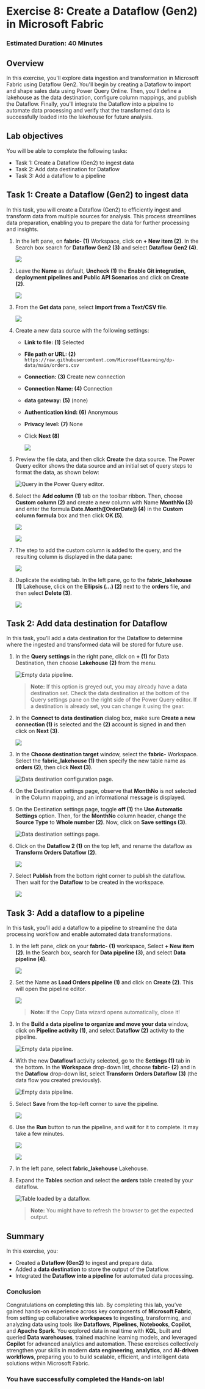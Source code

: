 # Exercise 8: Create a Dataflow (Gen2) in Microsoft Fabric

### Estimated Duration: 40 Minutes

## Overview

In this exercise, you'll explore data ingestion and transformation in Microsoft Fabric using Dataflow Gen2. You'll begin by creating a Dataflow to import and shape sales data using Power Query Online. Then, you'll define a lakehouse as the data destination, configure column mappings, and publish the Dataflow. Finally, you'll integrate the Dataflow into a pipeline to automate data processing and verify that the transformed data is successfully loaded into the lakehouse for future analysis.

## Lab objectives

You will be able to complete the following tasks:

- Task 1: Create a Dataflow (Gen2) to ingest data
- Task 2: Add data destination for Dataflow
- Task 3: Add a dataflow to a pipeline

## Task 1: Create a Dataflow (Gen2) to ingest data

In this task, you will create a Dataflow (Gen2) to efficiently ingest and transform data from multiple sources for analysis. This process streamlines data preparation, enabling you to prepare the data for further processing and insights.

1. In the left pane, on **fabric-<inject key="DeploymentID" enableCopy="false"/> (1)** Workspace, click on **+ New item (2)**. In the Search box search for **Dataflow Gen2 (3)** and select **Dataflow Gen2 (4)**. 

   ![](./Images/Flow1.png)

1. Leave the **Name** as default, **Uncheck (1)** the **Enable Git integration, deployment pipelines and Public API Scenarios** and click on **Create (2)**.
   
   ![](./Images/e8t1p1.png)

1. From the **Get data** pane, select **Import from a Text/CSV file**.

   ![](./Images/Flow3.png)

1. Create a new data source with the following settings:

    - **Link to file: (1)** Selected
    - **File path or URL: (2)** `https://raw.githubusercontent.com/MicrosoftLearning/dp-data/main/orders.csv`
    - **Connection: (3)** Create new connection
    - **Connection Name: (4)** Connection
    - **data gateway: (5)** (none)
    - **Authentication kind: (6)** Anonymous
    - **Privacy level: (7)** None
    - Click **Next (8)**

      ![](./Images/e8t1p2.png)

1. Preview the file data, and then click **Create** the data source. The Power Query editor shows the data source and an initial set of query steps to format the data, as shown below:

   ![Query in the Power Query editor.](./Images/e8t1p3.png)

1. Select the **Add column  (1)** tab on the toolbar ribbon. Then, choose **Custom column (2)** and create a new column with Name **MonthNo (3)** and enter the formula **Date.Month([OrderDate]) (4)** in the **Custom column formula** box and then click **OK (5)**.

   ![](./Images/e8t1p4.png)

   ![](./Images/e8t1p5.png)

1. The step to add the custom column is added to the query, and the resulting column is displayed in the data pane:

   ![](./Images/e8t1p6.png)

1. Duplicate the existing tab. In the left pane, go to the **fabric_lakehouse<inject key="DeploymentID" enableCopy="false"/> (1)** Lakehouse, click on the **Ellipsis (...) (2)** next to the **orders** file, and then select **Delete (3)**.

   ![](./Images/e8t1p7.png)

## Task 2: Add data destination for Dataflow

In this task, you’ll add a data destination for the Dataflow to determine where the ingested and transformed data will be stored for future use.

1. In the **Query settings** in the right pane, click on **+ (1)** for Data Destination, then choose **Lakehouse (2)** from the menu.

   ![Empty data pipeline.](./Images/Flow6.png)

   >**Note:** If this option is greyed out, you may already have a data destination set. Check the data destination at the bottom of the Query settings pane on the right side of the Power Query editor. If a destination is already set, you can change it using the gear.

1. In the **Connect to data destination** dialog box, make sure **Create a new connection (1)** is selected and the **<inject key="AzureAdUserEmail"></inject> (2)** account is signed in and then click on **Next (3)**.

   ![](./Images/Flow7.png)

1. In the **Choose destination target** window, select the **fabric-<inject key="DeploymentID" enableCopy="false"/>** Workspace. Select the **fabric_lakehouse<inject key="DeploymentID" enableCopy="false"/> (1)** then specify the new table name as **orders (2)**, then click **Next (3)**.

   ![Data destination configuration page.](./Images/e8t2p1.png)

1. On the Destination settings page, observe that **MonthNo** is not selected in the Column mapping, and an informational message is displayed.
 
1. On the Destination settings page, toggle **off (1)** the **Use Automatic Settings** option. Then, for the **MonthNo** column header, change the **Source Type** to **Whole number (2)**. Now, click on **Save settings (3)**.
   
   ![Data destination settings page.](./Images/e8t2p2.png)

1. Click on the **Dataflow 2 (1)** on the top left, and rename the dataflow as **Transform Orders Dataflow (2)**.

   ![](./Images/Flow8.png)

1. Select **Publish** from the bottom right corner to publish the dataflow. Then wait for the **Dataflow** to be created in the workspace.

   ![](./Images/Publish.png)

## Task 3: Add a dataflow to a pipeline

In this task, you’ll add a dataflow to a pipeline to streamline the data processing workflow and enable automated data transformations.

1. In the left pane, click on your **fabric-<inject key="DeploymentID" enableCopy="false"/> (1)** workspace, Select **+ New item (2)**. In the Search box, search for **Data pipeline (3)**, and select **Data pipeline (4)**.

   ![](./Images/Flow9.png)

1. Set the Name as **Load Orders pipeline (1)** and click on **Create (2)**. This will open the pipeline editor.

   ![](./Images/Flow10.png)

   > **Note:** If the Copy Data wizard opens automatically, close it!

1. In the **Build a data pipeline to organize and move your data** window, click on **Pipeline activity (1)**, and select **Dataflow (2)** activity to the pipeline.

   ![Empty data pipeline.](./Images/e8t3p1.png)

1. With the new **Dataflow1** activity selected, go to the **Settings (1)** tab in the bottom. In the **Workspace** drop-down list, choose **fabric-<inject key="DeploymentID" enableCopy="false"/> (2)** and in the **Dataflow** drop-down list, select **Transform Orders Dataflow (3)** (the data flow you created previously).

   ![Empty data pipeline.](./Images/e8t3p2.png)
   
1. Select **Save** from the top-left corner to save the pipeline.

   ![](./Images/Flow11.png)

1. Use the **Run** button to run the pipeline, and wait for it to complete. It may take a few minutes.

   ![](./Images/Flow12.png)
   
   ![](./Images/lak8.png)

1. In the left pane, select **fabric_lakehouse<inject key="DeploymentID" enableCopy="false"/>** Lakehouse.

1. Expand the **Tables** section and select the **orders** table created by your dataflow.

   ![Table loaded by a dataflow.](./Images/Orders11.png)

   >**Note:** You might have to refresh the browser to get the expected output.

## Summary

In this exercise, you:

- Created a **Dataflow (Gen2)** to ingest and prepare data.
- Added a **data destination** to store the output of the Dataflow.
- Integrated the **Dataflow into a pipeline** for automated data processing.

### Conclusion

Congratulations on completing this lab. By completing this lab, you’ve gained hands-on experience across key components of **Microsoft Fabric**, from setting up collaborative **workspaces** to ingesting, transforming, and analyzing data using tools like **Dataflows**, **Pipelines**, **Notebooks**, **Copilot**, and **Apache Spark**. You explored data in real time with **KQL**, built and queried **Data warehouses**, trained machine learning models, and leveraged **Copilot** for advanced analytics and automation. These exercises collectively strengthen your skills in modern **data engineering**, **analytics**, and **AI-driven workflows**, preparing you to build scalable, efficient, and intelligent data solutions within Microsoft Fabric.

### You have successfully completed the Hands-on lab!
